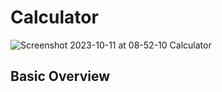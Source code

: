 # Calculator

![Screenshot 2023-10-11 at 08-52-10 Calculator](https://github.com/ThSetrof/Calculator/assets/75889955/44138189-a281-4485-997d-8ecff8a36479)


## Basic Overview ##

